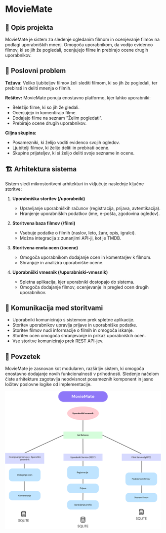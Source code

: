 # MovieMate

## 📌 Opis projekta

MovieMate je sistem za sledenje ogledanim filmom in ocenjevanje filmov na podlagi uporabniških mnenj. Omogoča uporabnikom, da vodijo evidenco filmov, ki so jih že pogledali, ocenjujejo filme in prebirajo ocene drugih uporabnikov.

## 🎯 Poslovni problem

**Težava:** Veliko ljubiteljev filmov želi slediti filmom, ki so jih že pogledali, ter prebirati in deliti mnenja o filmih.

**Rešitev:** MovieMate ponuja enostavno platformo, kjer lahko uporabniki:

- Beležijo filme, ki so jih že gledali.
- Ocenjujejo in komentirajo filme.
- Dodajajo filme na seznam "Želim pogledati".
- Prebirajo ocene drugih uporabnikov.

**Ciljna skupina:**

- Posamezniki, ki želijo voditi evidenco svojih ogledov.
- Ljubitelji filmov, ki želijo deliti in prebirati ocene.
- Skupine prijateljev, ki si želijo deliti svoje sezname in ocene.

## 🏗️ Arhitektura sistema

Sistem sledi mikrostoritveni arhitekturi in vključuje naslednje ključne storitve:

1. **Uporabniška storitev (/uporabniki)**
   - Upravljanje uporabniških računov (registracija, prijava, avtentikacija).
   - Hranjenje uporabniških podatkov (ime, e-pošta, zgodovina ogledov).

2. **Storitvena baza filmov (/filmi)**
   - Vsebuje podatke o filmih (naslov, leto, žanr, opis, igralci).
   - Možna integracija z zunanjimi API-ji, kot je TMDB.

3. **Storitvena enota ocen (/ocene)**
   - Omogoča uporabnikom dodajanje ocen in komentarjev k filmom.
   - Shranjuje in analizira uporabniške ocene.

4. **Uporabniški vmesnik (/uporabniski-vmesnik)**
   - Spletna aplikacija, kjer uporabniki dostopajo do sistema.
   - Omogoča dodajanje filmov, ocenjevanje in pregled ocen drugih uporabnikov.

## 🔗 Komunikacija med storitvami

- Uporabniki komunicirajo s sistemom prek spletne aplikacije.
- Storitev uporabnikov upravlja prijave in uporabniške podatke.
- Storitev filmov nudi informacije o filmih in omogoča iskanje.
- Storitev ocen omogoča shranjevanje in prikaz uporabniških ocen.
- Vse storitve komunicirajo prek REST API-jev.

## 📌 Povzetek

MovieMate je zasnovan kot modularen, razširljiv sistem, ki omogoča enostavno dodajanje novih funkcionalnosti v prihodnosti. Sledenje načelom čiste arhitekture zagotavlja neodvisnost posameznih komponent in jasno ločitev poslovne logike od implementacije.


![MovieMate](MovieMate.png)